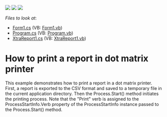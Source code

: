 <!-- default badges list -->
![](https://img.shields.io/endpoint?url=https://codecentral.devexpress.com/api/v1/VersionRange/128602332/13.1.4%2B)
[![](https://img.shields.io/badge/Open_in_DevExpress_Support_Center-FF7200?style=flat-square&logo=DevExpress&logoColor=white)](https://supportcenter.devexpress.com/ticket/details/E1467)
[![](https://img.shields.io/badge/📖_How_to_use_DevExpress_Examples-e9f6fc?style=flat-square)](https://docs.devexpress.com/GeneralInformation/403183)
<!-- default badges end -->
<!-- default file list -->
*Files to look at*:

* [Form1.cs](./CS/Form1.cs) (VB: [Form1.vb](./VB/Form1.vb))
* [Program.cs](./CS/Program.cs) (VB: [Program.vb](./VB/Program.vb))
* [XtraReport1.cs](./CS/XtraReport1.cs) (VB: [XtraReport1.vb](./VB/XtraReport1.vb))
<!-- default file list end -->
# How to print a report in dot matrix printer


<p>This example demonstrates how to print a report in a dot matrix printer. First, a report is exported to the CSV format and saved to a temporary file in the current application directory. Then the Process.Start() method initiates the printing process. Note that the "Print" verb is assigned to the ProcessStartInfo.Verb property of the ProcessStartInfo instance passed to the Process.Start() method.</p>

<br/>


